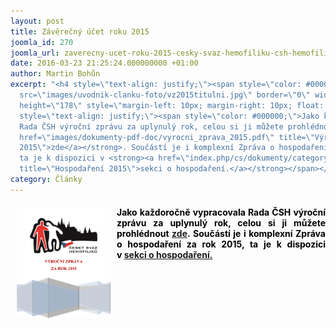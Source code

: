 ```yaml
---
layout: post
title: Závěrečný účet roku 2015
joomla_id: 270
joomla_url: zaverecny-ucet-roku-2015-cesky-svaz-hemofiliku-csh-hemofilici-vyrocni-zprava
date: 2016-03-23 21:25:24.000000000 +01:00
author: Martin Bohůn
excerpt: "<h4 style=\"text-align: justify;\"><span style=\"color: #000000;\"><img
  src=\"images/uvodnik-clanku-foto/vz2015titulni.jpg\" border=\"0\" width=\"150\"
  height=\"178\" style=\"margin-left: 10px; margin-right: 10px; float: left;\" /></span></h4>\r\n<h4
  style=\"text-align: justify;\"><span style=\"color: #000000;\">Jako každoročně vypracovala
  Rada ČSH výroční zprávu za uplynulý rok, celou si ji můžete prohlédnout<strong> <a
  href=\"images/dokumenty-pdf-doc/vyrocni_zprava_2015.pdf\" title=\"Výroční zpráva
  2015\">zde</a></strong>. Součástí je i komplexní Zpráva o hospodaření za rok 2015,
  ta je k dispozici v <strong><a href=\"index.php/cs/dokumenty/category/14-hospodareni-dokumenty\"
  title=\"Hospodaření 2015\">sekci o hospodaření.</a></strong></span></h4>"
category: Články
---
```

<h4 style="text-align: justify;"><span style="color: #000000;"><img src="images/uvodnik-clanku-foto/vz2015titulni.jpg" border="0" width="150" height="178" style="margin-left: 10px; margin-right: 10px; float: left;" /></span></h4>

<h4 style="text-align: justify;"><span style="color: #000000;">Jako každoročně vypracovala Rada ČSH výroční zprávu za uplynulý rok, celou si ji můžete prohlédnout<strong> <a href="images/dokumenty-pdf-doc/vyrocni_zprava_2015.pdf" title="Výroční zpráva 2015">zde</a></strong>. Součástí je i komplexní Zpráva o hospodaření za rok 2015, ta je k dispozici v <strong><a href="index.php/cs/dokumenty/category/14-hospodareni-dokumenty" title="Hospodaření 2015">sekci o hospodaření.</a></strong></span></h4>
